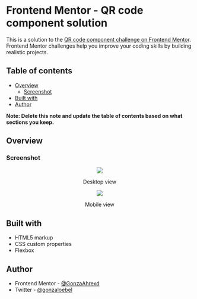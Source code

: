 # Frontend Mentor - QR code component solution

This is a solution to the [QR code component challenge on Frontend Mentor](https://www.frontendmentor.io/challenges/qr-code-component-iux_sIO_H). Frontend Mentor challenges help you improve your coding skills by building realistic projects. 

## Table of contents

- [Overview](#overview)
  - [Screenshot](#screenshot)
- [Built with](#built-with)
- [Author](#author)


**Note: Delete this note and update the table of contents based on what sections you keep.**

## Overview

### Screenshot
<div align="center">
<div>
<img src="https://cdn.discordapp.com/attachments/740761148642689055/1022563578135445524/unknown.png">
<p align="center"> Desktop view </p>
</div>
<div>
<img src="https://cdn.discordapp.com/attachments/740761148642689055/1022564112116494406/unknown.png">
<p align="center"> Mobile view </p>
</div>
</div>

## Built with

- HTML5 markup
- CSS custom properties
- Flexbox


## Author

- Frontend Mentor - [@GonzaAhrexd](https://www.frontendmentor.io/profile/GonzaAhrexd)
- Twitter - [@gonzaloebel](https://twitter.com/GonzaloEbel)
